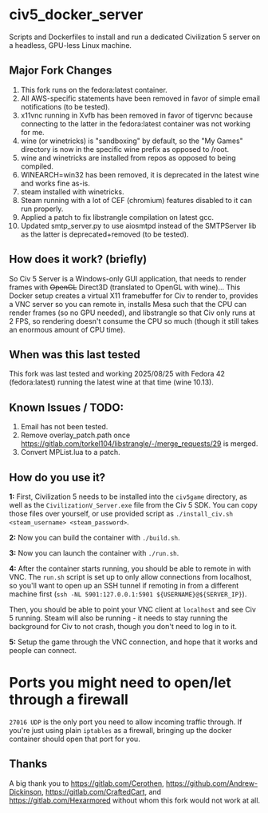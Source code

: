 civ5_docker_server
==================

Scripts and Dockerfiles to install and run a dedicated Civilization 5 server on a headless, GPU-less Linux machine.

## Major Fork Changes

1. This fork runs on the fedora:latest container.
2. All AWS-specific statements have been removed in favor of simple email notifications (to be tested).
3. x11vnc running in Xvfb has been removed in favor of tigervnc because connecting to the latter in the fedora:latest container was not working for me.
4. wine (or winetricks) is "sandboxing" by default, so the "My Games" directory is now in the specific wine prefix as opposed to /root.
5. wine and winetricks are installed from repos as opposed to being compiled.
6. WINEARCH=win32 has been removed, it is deprecated in the latest wine and works fine as-is.
7. steam installed with winetricks.
8. Steam running with a lot of CEF (chromium) features disabled to it can run properly.
9. Applied a patch to fix libstrangle compilation on latest gcc.
10. Updated smtp_server.py to use aiosmtpd instead of the SMTPServer lib as the latter is deprecated+removed (to be tested).

## How does it work? (briefly)

So Civ 5 Server is a Windows-only GUI application, that needs to render frames with ~~OpenGL~~ Direct3D (translated to OpenGL with wine)... This Docker setup creates a virtual X11 framebuffer for Civ to render to, provides a VNC server so you can remote in, installs Mesa such that the CPU can render frames (so no GPU needed), and libstrangle so that Civ only runs at 2 FPS, so rendering doesn't consume the CPU so much (though it still takes an enormous amount of CPU time).

## When was this last tested

This fork was last tested and working 2025/08/25 with Fedora 42 (fedora:latest) running the latest wine at that time (wine 10.13).

## Known Issues / TODO:

1. Email has not been tested.
2. Remove overlay_patch.path once https://gitlab.com/torkel104/libstrangle/-/merge_requests/29 is merged.
3. Convert MPList.lua to a patch.

## How do you use it?

**1:** First, Civilization 5 needs to be installed into the `civ5game` directory, as well as the `CivilizationV_Server.exe` file from the Civ 5 SDK.  You can copy those files over yourself, or use provided script as `./install_civ.sh <steam_username> <steam_password>`.

**2:** Now you can build the container with `./build.sh`.

**3:** Now you can launch the container with `./run.sh`.

**4:** After the container starts running, you should be able to remote in with VNC. The `run.sh` script is set up to only allow connections from localhost, so you'll want to open up an SSH tunnel if remoting in from a different machine first (`ssh -NL 5901:127.0.0.1:5901 ${USERNAME}@${SERVER_IP}`).

Then, you should be able to point your VNC client at `localhost` and see Civ 5 running. Steam will also be running - it needs to stay running the background for Civ to not crash, though you don't need to log in to it.

**5:** Setup the game through the VNC connection, and hope that it works and people can connect.

# Ports you might need to open/let through a firewall

`27016 UDP` is the only port you need to allow incoming traffic through. If you're just using plain `iptables` as a firewall, bringing up the docker container should open that port for you.

## Thanks

A big thank you to https://gitlab.com/Cerothen, https://github.com/Andrew-Dickinson, https://gitlab.com/CraftedCart, and https://gitlab.com/Hexarmored
without whom this fork would not work at all.
